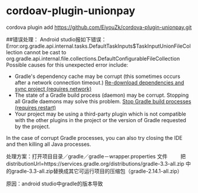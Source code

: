 # cordoav-plugin-unionpay

cordova plugin add https://github.com/EiyouZk/cordova-plugin-unionpay.git

##错误处理：
Android studio报如下错误：
Error:org.gradle.api.internal.tasks.DefaultTaskInputs$TaskInputUnionFileCollection cannot be cast to org.gradle.api.internal.file.collections.DefaultConfigurableFileCollection
Possible causes for this unexpected error include:<ul><li>Gradle's dependency cache may be corrupt (this sometimes occurs after a network connection timeout.)
<a href="syncProject">Re-download dependencies and sync project (requires network)</a></li><li>The state of a Gradle build process (daemon) may be corrupt. Stopping all Gradle daemons may solve this problem.
<a href="stopGradleDaemons">Stop Gradle build processes (requires restart)</a></li><li>Your project may be using a third-party plugin which is not compatible with the other plugins in the project or the version of Gradle requested by the project.</li></ul>In the case of corrupt Gradle processes, you can also try closing the IDE and then killing all Java processes.

处理方案：打开项目目录／gradle／gradle－wrapper.properties 文件 
         把distributionUrl=https\://services.gradle.org/distributions/gradle-3.3-all.zip 中的gradle-3.3-all.zip替换成其它可运行项目的压缩包（gradle-2.14.1-all.zip）

原因：android studio中gradle的版本导致
